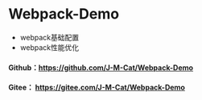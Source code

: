 # Webpack-Demo
- webpack基础配置
- webpack性能优化


#### Github：https://github.com/J-M-Cat/Webpack-Demo
#### Gitee： https://gitee.com/J-M-Cat/Webpack-Demo
